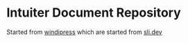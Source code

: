 # Intuiter Document Repository

Started from [windipress](https://github.com/seonglae/windipress) which are started from [sli.dev](https://sli.dev)
